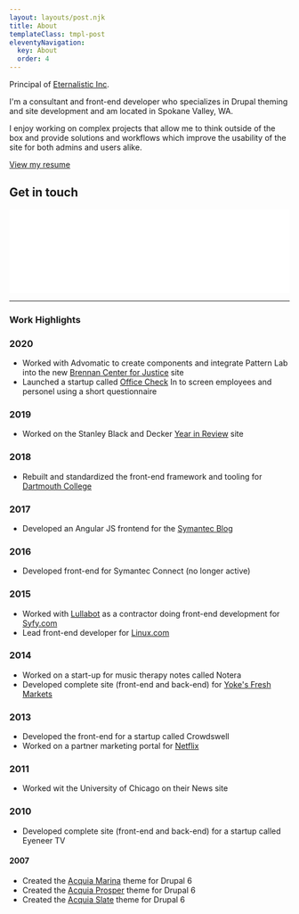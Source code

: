 ```yaml
---
layout: layouts/post.njk
title: About
templateClass: tmpl-post
eleventyNavigation:
  key: About
  order: 4
---
```


Principal of [Eternalistic Inc](https://www.eternalistic.com).

I'm a consultant and front-end developer who specializes in Drupal theming and site development and am located in Spokane Valley, WA.

I enjoy working on complex projects that allow me to think outside of the box and provide solutions and workflows which improve the usability of the site for both admins and users alike.

[View my resume](/resume)

## Get in touch
<iframe src="//app.officecheck.in/webform/contact_jeremy_caldwell/share/iframe-resizer/4.2.10" title="Contact: Jeremy Caldwell | OfficeCheck.in" class="webform-share-iframe" frameborder="0" allow="geolocation; microphone; camera" allowtransparency="true" allowfullscreen="true" style="width:1px;min-width:100%"></iframe>
<script src="//cdn.jsdelivr.net/gh/davidjbradshaw/iframe-resizer@4.2.10/js/iframeResizer.min.js"></script>
<script>iFrameResize({}, '.webform-share-iframe');</script>

<hr>

### Work Highlights

### 2020
- Worked with Advomatic to create components and integrate Pattern Lab into the new [Brennan Center for Justice](https://www.brennancenter.org) site
- Launched a startup called [Office Check](https://www.officecheck.in) In to screen employees and personel using a short questionnaire

### 2019
- Worked on the Stanley Black and Decker [Year in Review](https://www.stanleyblackanddecker.com/who-we-are/2019-year-review) site

### 2018
- Rebuilt and standardized the front-end framework and tooling for [Dartmouth College](https://home.dartmouth.edu)

### 2017
- Developed an Angular JS frontend for the [Symantec Blog](https://symantec-enterprise-blogs.security.com/blogs)

### 2016
- Developed front-end for Symantec Connect (no longer active)

### 2015
- Worked with [Lullabot](https://www.lullabot.com) as a contractor doing front-end development for [Syfy.com](https://www.syfy.com)
- Lead front-end developer for [Linux.com](https://www.linux.com)

### 2014
- Worked on a start-up for music therapy notes called Notera
- Developed complete site (front-end and back-end) for [Yoke's Fresh Markets](https://www.yokesfreshmarkets.com)

### 2013
- Developed the front-end for a startup called Crowdswell
- Worked on a partner marketing portal for [Netflix](https://www.netflix.com)

### 2011
- Worked wit the University of Chicago on their News site

### 2010
- Developed complete site (front-end and back-end) for a startup called Eyeneer TV

#### 2007
- Created the [Acquia Marina](https://www.drupal.org/project/acquia_marina) theme for Drupal 6
- Created the [Acquia Prosper](https://www.drupal.org/project/acquia_prosper) theme for Drupal 6
- Created the [Acquia Slate](https://www.drupal.org/project/acquia_slate) theme for Drupal 6
